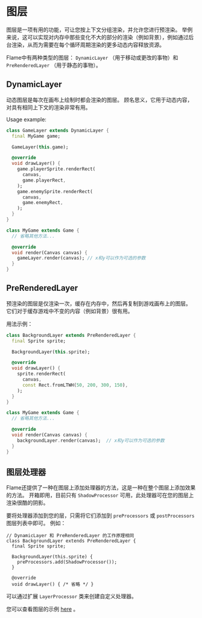 # 图层
图层是一项有用的功能，可让您按上下文分组渲染，并允许您进行预渲染。 举例来说，这可以实现对内存中那些变化不大的部分的渲染（例如背景），例如通过后台渲染，从而为需要在每个循环周期渲染的更多动态内容释放资源。

Flame中有两种类型的图层： `DynamicLayer` （用于移动或更改的事物）和 `PreRenderedLayer` （用于静态的事物）。

## DynamicLayer
动态图层是每次在画布上绘制时都会渲染的图层。 顾名思义，它用于动态内容，对具有相同上下文的渲染非常有用。

Usage example:
```dart
class GameLayer extends DynamicLayer {
  final MyGame game;

  GameLayer(this.game);

  @override
  void drawLayer() {
    game.playerSprite.renderRect(
      canvas,
      game.playerRect,
    );
    game.enemySprite.renderRect(
      canvas,
      game.enemyRect,
    );
  }
}

class MyGame extends Game {
  // 省略其他方法...

  @override
  void render(Canvas canvas) {
    gameLayer.render(canvas); // x和y可以作为可选的参数
  }
}
```

## PreRenderedLayer
预渲染的图层是仅渲染一次，缓存在内存中，然后再复制到游戏画布上的图层。 它们对于缓存游戏中不变的内容（例如背景）很有用。

用法示例：
```dart
class BackgroundLayer extends PreRenderedLayer {
  final Sprite sprite;

  BackgroundLayer(this.sprite);

  @override
  void drawLayer() {
    sprite.renderRect(
      canvas,
      const Rect.fromLTWH(50, 200, 300, 150),
    );
  }
}

class MyGame extends Game {
  // 省略其他方法...

  @override
  void render(Canvas canvas) {
    backgroundLayer.render(canvas);  // x和y可以作为可选的参数
  }
}
```

## 图层处理器
Flame还提供了一种在图层上添加处理器的方法，这是一种在整个图层上添加效果的方法。 开箱即用，目前只有 `ShadowProcessor` 可用，此处理器可在您的图层上渲染很酷的阴影。

要将处理器添加到您的层，只需将它们添加到 `preProcessors` 或 `postProcessors` 图层列表中即可。 例如：

```
// DynamicLayer 和 PreRenderedLayer 的工作原理相同
class BackgroundLayer extends PreRenderedLayer {
  final Sprite sprite;

  BackgroundLayer(this.sprite) {
    preProcessors.add(ShadowProcessor());
  }

  @override
  void drawLayer() { /* 省略 */ }
```
可以通过扩展 `LayerProcessor` 类来创建自定义处理器。

您可以查看图层的示例 [here](https://github.com/flame-engine/flame/blob/master/doc/examples/layers) 。
